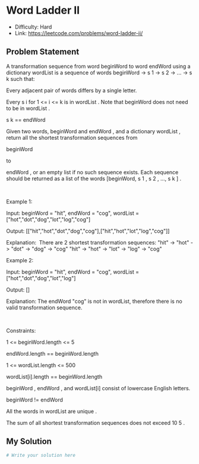# Word Ladder II
- Difficulty: Hard
- Link: https://leetcode.com/problems/word-ladder-ii/

## Problem Statement

A 
transformation sequence
 from word 
beginWord
 to word 
endWord
 using a dictionary 
wordList
 is a sequence of words 
beginWord -> s
1
 -> s
2
 -> ... -> s
k
 such that:




Every adjacent pair of words differs by a single letter.


Every 
s
i
 for 
1 <= i <= k
 is in 
wordList
. Note that 
beginWord
 does not need to be in 
wordList
.


s
k
 == endWord




Given two words, 
beginWord
 and 
endWord
, and a dictionary 
wordList
, return 
all the 
shortest transformation sequences
 from
 
beginWord
 
to
 
endWord
, or an empty list if no such sequence exists. Each sequence should be returned as a list of the words 
[beginWord, s
1
, s
2
, ..., s
k
]
.


 


Example 1:




Input:
 beginWord = "hit", endWord = "cog", wordList = ["hot","dot","dog","lot","log","cog"]

Output:
 [["hit","hot","dot","dog","cog"],["hit","hot","lot","log","cog"]]

Explanation:
 There are 2 shortest transformation sequences:
"hit" -> "hot" -> "dot" -> "dog" -> "cog"
"hit" -> "hot" -> "lot" -> "log" -> "cog"



Example 2:




Input:
 beginWord = "hit", endWord = "cog", wordList = ["hot","dot","dog","lot","log"]

Output:
 []

Explanation:
 The endWord "cog" is not in wordList, therefore there is no valid transformation sequence.



 


Constraints:




1 <= beginWord.length <= 5


endWord.length == beginWord.length


1 <= wordList.length <= 500


wordList[i].length == beginWord.length


beginWord
, 
endWord
, and 
wordList[i]
 consist of lowercase English letters.


beginWord != endWord


All the words in 
wordList
 are 
unique
.


The 
sum
 of all shortest transformation sequences does not exceed 
10
5
.

## My Solution

```python
# Write your solution here
```
